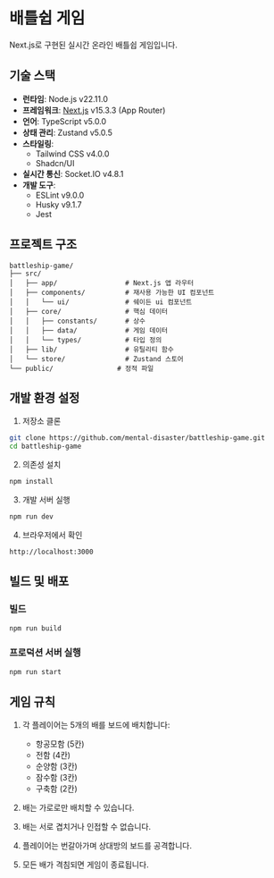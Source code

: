# 배틀쉽 게임

Next.js로 구현된 실시간 온라인 배틀쉽 게임입니다.

## 기술 스택

- **런타임**: Node.js v22.11.0
- **프레임워크**: [Next.js](https://nextjs.org) v15.3.3 (App Router)
- **언어**: TypeScript v5.0.0
- **상태 관리**: Zustand v5.0.5
- **스타일링**: 
  - Tailwind CSS v4.0.0
  - Shadcn/UI
- **실시간 통신**: Socket.IO v4.8.1
- **개발 도구**:
  - ESLint v9.0.0
  - Husky v9.1.7
  - Jest

## 프로젝트 구조

```
battleship-game/
├── src/
│   ├── app/                 # Next.js 앱 라우터
│   ├── components/          # 재사용 가능한 UI 컴포넌트
│   │   └── ui/              # 쉐이든 ui 컴포넌트
│   ├── core/                # 핵심 데이터
│   │   ├── constants/       # 상수
│   │   ├── data/            # 게임 데이터
│   │   └── types/           # 타입 정의
│   ├── lib/                 # 유틸리티 함수
│   └── store/               # Zustand 스토어
└── public/                # 정적 파일
```

## 개발 환경 설정

1. 저장소 클론
```bash
git clone https://github.com/mental-disaster/battleship-game.git
cd battleship-game
```

2. 의존성 설치
```bash
npm install
```

3. 개발 서버 실행
```bash
npm run dev
```

4. 브라우저에서 확인
```
http://localhost:3000
```

## 빌드 및 배포

### 빌드
```bash
npm run build
```

### 프로덕션 서버 실행
```bash
npm run start
```

## 게임 규칙

1. 각 플레이어는 5개의 배를 보드에 배치합니다:
   - 항공모함 (5칸)
   - 전함 (4칸)
   - 순양함 (3칸)
   - 잠수함 (3칸)
   - 구축함 (2칸)

2. 배는 가로로만 배치할 수 있습니다.

3. 배는 서로 겹치거나 인접할 수 없습니다.

4. 플레이어는 번갈아가며 상대방의 보드를 공격합니다.

5. 모든 배가 격침되면 게임이 종료됩니다.
